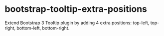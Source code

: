 # bootstrap-tooltip-extra-positions
Extend Bootstrap 3 Tooltip plugin by adding 4 extra positions: top-left, top-right, bottom-left, bottom-right. 
